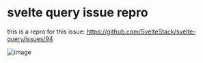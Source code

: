 # svelte query issue repro

this is a repro for this issue: https://github.com/SvelteStack/svelte-query/issues/94

![image](https://user-images.githubusercontent.com/6764957/174459551-e0fc66e2-3755-4c5b-98c1-9230c3439762.png)
